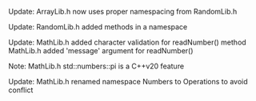 Update: ArrayLib.h now uses proper namespacing from RandomLib.h

Update: RandomLib.h added methods in a namespace

Update: MathLib.h added character validation for readNumber() method
        MathLib.h added 'message' argument for readNumber()

Note:   MathLib.h std::numbers::pi is a C++v20 feature

Update: MathLib.h renamed namespace Numbers to Operations to avoid conflict

